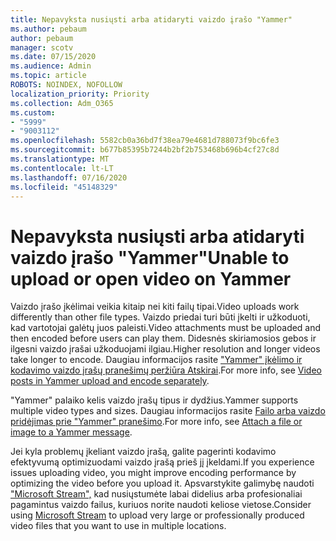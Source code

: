 ```yaml
---
title: Nepavyksta nusiųsti arba atidaryti vaizdo įrašo "Yammer"
ms.author: pebaum
author: pebaum
manager: scotv
ms.date: 07/15/2020
ms.audience: Admin
ms.topic: article
ROBOTS: NOINDEX, NOFOLLOW
localization_priority: Priority
ms.collection: Adm_O365
ms.custom:
- "5999"
- "9003112"
ms.openlocfilehash: 5582cb0a36bd7f38ea79e4681d788073f9bc6fe3
ms.sourcegitcommit: b677b85395b7244b2bf2b753468b696b4cf27c8d
ms.translationtype: MT
ms.contentlocale: lt-LT
ms.lasthandoff: 07/16/2020
ms.locfileid: "45148329"
---
```

# <a name="unable-to-upload-or-open-video-on-yammer"></a><span data-ttu-id="b26c5-102">Nepavyksta nusiųsti arba atidaryti vaizdo įrašo "Yammer"</span><span class="sxs-lookup"><span data-stu-id="b26c5-102">Unable to upload or open video on Yammer</span></span>

<span data-ttu-id="b26c5-103">Vaizdo įrašo įkėlimai veikia kitaip nei kiti failų tipai.</span><span class="sxs-lookup"><span data-stu-id="b26c5-103">Video uploads work differently than other file types.</span></span> <span data-ttu-id="b26c5-104">Vaizdo priedai turi būti įkelti ir užkoduoti, kad vartotojai galėtų juos paleisti.</span><span class="sxs-lookup"><span data-stu-id="b26c5-104">Video attachments must be uploaded and then encoded before users can play them.</span></span> <span data-ttu-id="b26c5-105">Didesnės skiriamosios gebos ir ilgesni vaizdo įrašai užkoduojami ilgiau.</span><span class="sxs-lookup"><span data-stu-id="b26c5-105">Higher resolution and longer videos take longer to encode.</span></span> <span data-ttu-id="b26c5-106">Daugiau informacijos rasite ["Yammer" įkėlimo ir kodavimo vaizdo įrašų pranešimų peržiūra Atskirai](https://support.microsoft.com/office/video-posts-in-yammer-upload-and-encode-separately-5b3a348e-3a0a-4c4b-95b1-eabdf245ba25).</span><span class="sxs-lookup"><span data-stu-id="b26c5-106">For more info, see [Video posts in Yammer upload and encode separately](https://support.microsoft.com/office/video-posts-in-yammer-upload-and-encode-separately-5b3a348e-3a0a-4c4b-95b1-eabdf245ba25).</span></span>   

<span data-ttu-id="b26c5-107">"Yammer" palaiko kelis vaizdo įrašų tipus ir dydžius.</span><span class="sxs-lookup"><span data-stu-id="b26c5-107">Yammer supports multiple video types and sizes.</span></span> <span data-ttu-id="b26c5-108">Daugiau informacijos rasite [Failo arba vaizdo pridėjimas prie "Yammer" pranešimo](https://support.microsoft.com/office/attach-a-file-or-image-to-a-yammer-message-f576d4d1-ad66-4ce4-9c43-46cf75978dbf).</span><span class="sxs-lookup"><span data-stu-id="b26c5-108">For more info, see [Attach a file or image to a Yammer message](https://support.microsoft.com/office/attach-a-file-or-image-to-a-yammer-message-f576d4d1-ad66-4ce4-9c43-46cf75978dbf).</span></span>   

<span data-ttu-id="b26c5-109">Jei kyla problemų įkeliant vaizdo įrašą, galite pagerinti kodavimo efektyvumą optimizuodami vaizdo įrašą prieš jį įkeldami.</span><span class="sxs-lookup"><span data-stu-id="b26c5-109">If you experience issues uploading video, you might improve encoding performance by optimizing the video before you upload it.</span></span> <span data-ttu-id="b26c5-110">Apsvarstykite galimybę naudoti ["Microsoft Stream",](https://docs.microsoft.com/stream/overview) kad nusiųstumėte labai didelius arba profesionaliai pagamintus vaizdo failus, kuriuos norite naudoti keliose vietose.</span><span class="sxs-lookup"><span data-stu-id="b26c5-110">Consider using [Microsoft Stream](https://docs.microsoft.com/stream/overview) to upload very large or professionally produced video files that you want to use in multiple locations.</span></span>